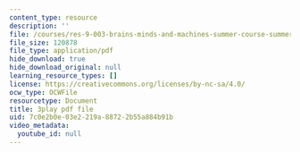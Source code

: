 ```yaml
---
content_type: resource
description: ''
file: /courses/res-9-003-brains-minds-and-machines-summer-course-summer-2015/7c0e2b0e03e2219a88722b55a884b91b_hfryF7_QU2c.pdf
file_size: 120878
file_type: application/pdf
hide_download: true
hide_download_original: null
learning_resource_types: []
license: https://creativecommons.org/licenses/by-nc-sa/4.0/
ocw_type: OCWFile
resourcetype: Document
title: 3play pdf file
uid: 7c0e2b0e-03e2-219a-8872-2b55a884b91b
video_metadata:
  youtube_id: null
---
```


